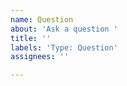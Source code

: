 ```yaml
---
name: Question
about: 'Ask a question '
title: ''
labels: 'Type: Question'
assignees: ''

---
```



